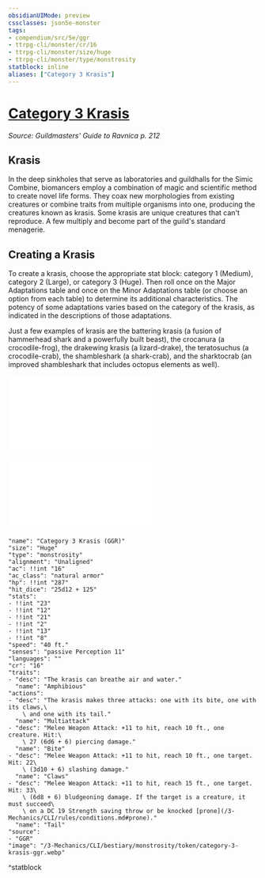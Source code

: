 ```yaml
---
obsidianUIMode: preview
cssclasses: json5e-monster
tags:
- compendium/src/5e/ggr
- ttrpg-cli/monster/cr/16
- ttrpg-cli/monster/size/huge
- ttrpg-cli/monster/type/monstrosity
statblock: inline
aliases: ["Category 3 Krasis"]
---
```

# [Category 3 Krasis](3-Mechanics\CLI\bestiary\monstrosity/category-3-krasis-ggr.md)
*Source: Guildmasters' Guide to Ravnica p. 212*  

## Krasis

In the deep sinkholes that serve as laboratories and guildhalls for the Simic Combine, biomancers employ a combination of magic and scientific method to create novel life forms. They coax new morphologies from existing creatures or combine traits from multiple organisms into one, producing the creatures known as krasis. Some krasis are unique creatures that can't reproduce. A few multiply and become part of the guild's standard menagerie.

## Creating a Krasis

To create a krasis, choose the appropriate stat block: category 1 (Medium), category 2 (Large), or category 3 (Huge). Then roll once on the Major Adaptations table and once on the Minor Adaptations table (or choose an option from each table) to determine its additional characteristics. The potency of some adaptations varies based on the category of the krasis, as indicated in the descriptions of those adaptations.

Just a few examples of krasis are the battering krasis (a fusion of hammerhead shark and a powerfully built beast), the crocanura (a crocodile-frog), the drakewing krasis (a lizard-drake), the teratosuchus (a crocodile-crab), the shambleshark (a shark-crab), and the sharktocrab (an improved shambleshark that includes octopus elements as well).

![Major Adaptations](/3-Mechanics/CLI/tables/major-adaptations-ggr.md)

![Minor Adaptations](/3-Mechanics/CLI/tables/minor-adaptations-ggr.md)

```statblock
"name": "Category 3 Krasis (GGR)"
"size": "Huge"
"type": "monstrosity"
"alignment": "Unaligned"
"ac": !!int "16"
"ac_class": "natural armor"
"hp": !!int "287"
"hit_dice": "25d12 + 125"
"stats":
- !!int "23"
- !!int "12"
- !!int "21"
- !!int "2"
- !!int "13"
- !!int "8"
"speed": "40 ft."
"senses": "passive Perception 11"
"languages": ""
"cr": "16"
"traits":
- "desc": "The krasis can breathe air and water."
  "name": "Amphibious"
"actions":
- "desc": "The krasis makes three attacks: one with its bite, one with its claws,\
    \ and one with its tail."
  "name": "Multiattack"
- "desc": "Melee Weapon Attack: +11 to hit, reach 10 ft., one creature. Hit:\
    \ 27 (6d6 + 6) piercing damage."
  "name": "Bite"
- "desc": "Melee Weapon Attack: +11 to hit, reach 10 ft., one target. Hit: 22\
    \ (3d10 + 6) slashing damage."
  "name": "Claws"
- "desc": "Melee Weapon Attack: +11 to hit, reach 15 ft., one target. Hit: 33\
    \ (6d8 + 6) bludgeoning damage. If the target is a creature, it must succeed\
    \ on a DC 19 Strength saving throw or be knocked [prone](/3-Mechanics/CLI/rules/conditions.md#prone)."
  "name": "Tail"
"source":
- "GGR"
"image": "/3-Mechanics/CLI/bestiary/monstrosity/token/category-3-krasis-ggr.webp"
```
^statblock